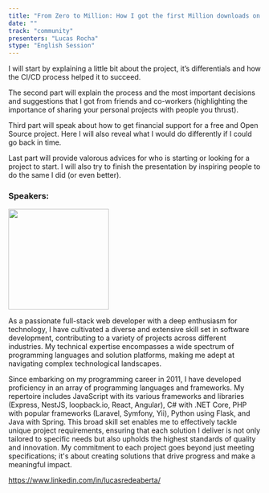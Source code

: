 ```yaml
---
title: "From Zero to Million: How I got the first Million downloads on my Open-Source PHP package"
date: ""
track: "community"
presenters: "Lucas Rocha"
stype: "English Session"
--- 
```


I will start by explaining a little bit about the project, it’s differentials and how the CI/CD process helped it to succeed.

The second part will explain the process and the most important decisions and suggestions that I got from friends and co-workers (highlighting the importance of sharing your personal projects with people you thrust).

Third part will speak about how to get financial support for a free and Open Source project. Here I will also reveal what I would do differently if I could go back in time.

Last part will provide valorous advices for who is starting or looking for a project to start. I will also try to finish the presentation by inspiring people to do the same I did (or even better).

### Speakers:

<img src="https://sessionize.com/image/b35d-400o400o1-NiCoDqJwV8R7ywLQJpJ6hh.jpg" width="200" /><br/>

As a passionate full-stack web developer with a deep enthusiasm for technology, I have cultivated a diverse and extensive skill set in software development, contributing to a variety of projects across different industries. My technical expertise encompasses a wide spectrum of programming languages and solution platforms, making me adept at navigating complex technological landscapes.

Since embarking on my programming career in 2011, I have developed proficiency in an array of programming languages and frameworks. My repertoire includes JavaScript with its various frameworks and libraries (Express, NestJS, loopback.io, React, Angular), C# with .NET Core, PHP with popular frameworks (Laravel, Symfony, Yii), Python using Flask, and Java with Spring. This broad skill set enables me to effectively tackle unique project requirements, ensuring that each solution I deliver is not only tailored to specific needs but also upholds the highest standards of quality and innovation. My commitment to each project goes beyond just meeting specifications; it's about creating solutions that drive progress and make a meaningful impact.

https://www.linkedin.com/in/lucasredeaberta/
